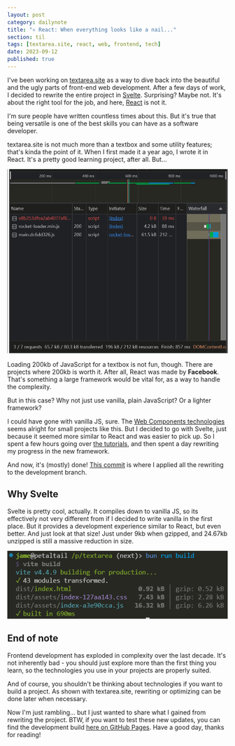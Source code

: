 ```yaml
---
layout: post
category: dailynote
title: "⚛️ React: When everything looks like a nail..."
section: til
tags: [textarea.site, react, web, frontend, tech]
date: 2023-09-12
published: true
---
```


I've been working on [textarea.site](https://github.com/real-jame/textarea/tree/next) as a way to dive back into the beautiful and the ugly parts of front-end web development. After a few days of work, I decided to rewrite the entire project in [Svelte](https://svelte.dev). Surprising? Maybe not. It's about the right tool for the job, and here, [React](https://react.dev) is not it.

I'm sure people have written countless times about this. But it's true that being versatile is one of the best skills you can have as a software developer.

textarea.site is not much more than a textbox and some utility features; that's kinda the point of it. When I first made it a year ago, I wrote it in React. It's a pretty good learning project, after all. But...

![212kb transferred of JavaScript for textarea.site](/dailynote/media/web-frameworks-reactsize.png)

Loading 200kb of JavaScript for a textbox is not fun, though. There are projects where 200kb is worth it. After all, React was made by **Facebook**. That's something a large framework would be vital for, as a way to handle the complexity.

But in this case? Why not just use vanilla, plain JavaScript? Or a lighter framework?

I could have gone with vanilla JS, sure. The [Web Components technologies](https://developer.mozilla.org/en-US/docs/Web/API/Web_components) seems alright for small projects like this. But I decided to go with Svelte, just because it seemed more similar to React and was easier to pick up. So I spent a few hours going over [the tutorials](https://learn.svelte.dev/), and then spent a day rewriting my progress in the new framework.

And now, it's (mostly) done! [This commit](https://github.com/real-jame/textarea/commit/866cc6f7e23241cd510e35befc9975f4ca5d2ef2) is where I applied all the rewriting to the development branch.

## Why Svelte

Svelte is pretty cool, actually. It compiles down to vanilla JS, so its effectively not very different from if I decided to write vanilla in the first place. But it provides a development experience similar to React, but even better. And just look at that size! Just under 9kb when gzipped, and 24.67kb unzipped is still a massive reduction in size.

![A terminal screenshot of the logs for a production build of the Svelte textarea.site, showing the sizes of the bundled HTML, CSS, and JS files.](/dailynote/media/web-frameworks-sveltesize.png)

## End of note

Frontend development has exploded in complexity over the last decade. It's not inherently bad - you should just explore more than the first thing you learn, so the technologies you use in your projects are properly suited.

And of course, you shouldn't be thinking about technologies if you want to build a project. As shown with textarea.site, rewriting or optimizing can be done later when necessary.

Now I'm just rambling... but I just wanted to share what I gained from rewriting the project. BTW, if you want to test these new updates, you can find the development build [here on GitHub Pages](https://real-jame.github.io/textarea). Have a good day, thanks for reading!
